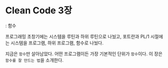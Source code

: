 # Clean Code 3장
: 함수

프로그래밍 초창기에는 시스템을 루틴과 하위 루틴으로 나눴고, 포트란과 PL/1 시절에는 시스템을 프로그램, 하위 프로그램, 함수로 나눴다.

지금은 `함수`만 살아남았다.
어떤 프로그램이든 가장 기본적인 단위가 `함수`이다.
이 장은 `함수를 잘 만드는 법`을 소개한다.
